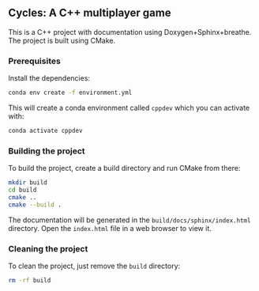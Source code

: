 ## Cycles: A C++ multiplayer game 

This is a C++ project with documentation using Doxygen+Sphinx+breathe. The project is built using CMake.

### Prerequisites

Install the dependencies:

```bash
conda env create -f environment.yml
```
This will create a conda environment called `cppdev` which you can activate with:

```bash
conda activate cppdev
```

### Building the project

To build the project, create a build directory and run CMake from there:

```bash
mkdir build
cd build
cmake ..
cmake --build .
```

The documentation will be generated in the `build/docs/sphinx/index.html` directory. Open the `index.html` file in a web browser to view it.


### Cleaning the project

To clean the project, just remove the `build` directory:

```bash
rm -rf build
```
